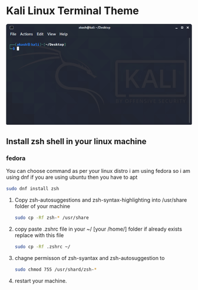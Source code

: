 # Kali Linux Terminal Theme

![Kali Terminal](kali-linux-terminal.png)

## Install zsh shell in your linux machine

### fedora
You can choose command as per your linux distro i am using fedora so i am using dnf if you are using ubuntu then you have to apt 

```bash
sudo dnf install zsh
 ```

1. Copy zsh-autosuggestions and zsh-syntax-highlighting into /usr/share folder of your machine
     ```bash
   sudo cp -Rf zsh-* /usr/share
   ```
3. copy paste .zshrc file in your ~/ [your /home/] folder if already exists replace with this file
   ```bash
   sudo cp -Rf .zshrc ~/
   ```
4. chagne permisson of zsh-syantax and zsh-autosuggestion to
   ```bash
   sudo chmod 755 /usr/shard/zsh-*
   ```
5. restart your machine.
